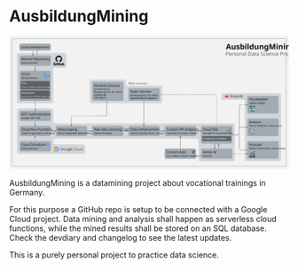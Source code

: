 # AusbildungMining

![Project Diagram](doc/Diagram.svg)

AusbildungMining is a datamining project about vocational trainings in Germany.

For this purpose a GitHub repo is setup to be connected with a Google Cloud project. Data mining and analysis shall happen as serverless cloud functions, while the mined results shall be stored on an SQL database. Check the devdiary and changelog to see the latest updates.

This is a purely personal project to practice data science.